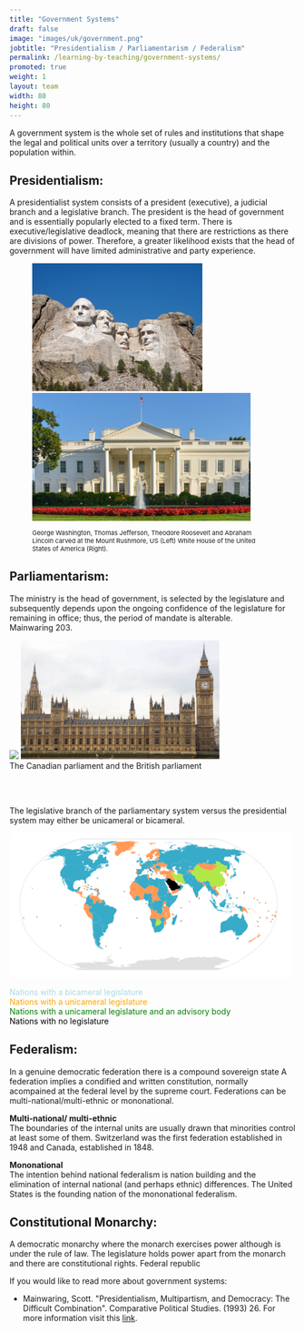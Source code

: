 ```yaml
---
title: "Government Systems"
draft: false
image: "images/uk/government.png"
jobtitle: "Presidentialism / Parliamentarism / Federalism"
permalink: /learning-by-teaching/government-systems/
promoted: true
weight: 1
layout: team
width: 80
height: 80
---
```


A government system is the whole set of rules and institutions that shape the legal and political units over a territory (usually a country) and the population within. 


## Presidentialism: 
A presidentialist system consists of a president (executive), a judicial branch and a legislative branch. The president is the head of government and is essentially popularly elected to a fixed term. There is executive/legislative deadlock, meaning that there are restrictions as there are divisions of power. Therefore, a greater likelihood exists that the head of government will have limited administrative and party experience. <br>
<figure>
<img src='/images/USA/mountrushmore.jpeg' width=300 aligned=left> 
<img src='/images/USA/whitehouse.jpeg' width=385 aligned=right> 
<figcaption> <p style="font-size:11px;"> George Washington, Thomas Jefferson, Theodore Roosevelt and Abraham Lincoln carved at the Mount Rushmore, US (Left) White House of the United States of America (Right).</p>
</figcaption>
</figure>



## Parliamentarism: 
The ministry is the head of government, is selected by the legislature and subsequently depends upon the ongoing confidence of the legislature for remaining in office; thus, the period of mandate is alterable. <br>
Mainwaring 203. 

<img src='/images/CA/parliament.jpeg' width=300 aligned=left> <img src='/images/uk/bigben.webp' width=350 aligned=right> <br>
The Canadian parliament and the British parliament

<br>
<br>

The legislative branch of the parliamentary system versus the presidential system may either be unicameral or bicameral. <br>

<img src='/images/USA/unibicameral_Map.svg' width=500 aligned=right>

<span style="color:lightblue">  Nations with a bicameral legislature </span> <br>
<span style="color:orange">  Nations with a unicameral legislature </span> <br>
<span style="color:green">  Nations with a unicameral legislature and an advisory body </span> <br>
<span style="color:black">  Nations with no legislature </span> <br>

## Federalism:
In a genuine democratic federation there is a compound sovereign state
A federation implies a condified and written constitution, normally acompained at the federal level by the supreme court. 
Federations can be multi-national/multi-ethnic or mononational.

**Multi-national/ multi-ethnic** <br>
The boundaries of the internal units are usually drawn that minorities control at least some of them. 
Switzerland was the first federation established in 1948 and Canada, established in 1848.

**Mononational** <br>
The intention behind national federalism is nation building and the elimination of internal national (and perhaps ethnic) differences. 
The United States is the founding nation of the mononational federalism. 


 

## Constitutional Monarchy: 
A democratic monarchy where the monarch exercises power although is under the rule of law. The legislature holds power apart from the monarch and there are constitutional rights. 
Federal republic


If you would like to read more about government systems:
- Mainwaring, Scott. "Presidentialism, Multipartism, and Democracy: The Difficult Combination". Comparative Political Studies. (1993) 26. For more information visit this [link](https://heinonline-org.ez.urosario.edu.co/HOL/Page?collection=journals&handle=hein.journals/compls26&id=193&men_tab=srchresults).